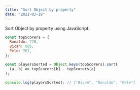```yaml
---
title: "Sort Object by property"
date: "2021-03-19"
---
```


Sort Object by property using JavaScript:

```js
const topScorers = {
  Ronaldo: 770,
  Bican: 805,
  Pele: 767,
};

const playersSorted = Object.keys(topScorers).sort(
  (a, b) => topScorers[b] - topScorers[a]
);

console.log(playersSorted); // ["Bican", "Ronaldo", "Pele"]
```
